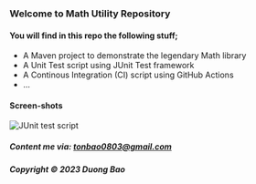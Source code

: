 ### Welcome to Math Utility Repository



#### You will find in this repo the following stuff;

* A Maven project to demonstrate the legendary Math library
* A Unit Test script using JUnit Test framework 
* A Continous Integration (CI) script using GitHub Actions
* ...

#### Screen-shots
![JUnit test script](https://github.com/duongbao0803/math-util-mvn-net1705/blob/master/screenshots/test%20script%20with%20junit.png?raw=true)

##### Content me via: tonbao0803@gmail.com

##### Copyright &#169; 2023 Duong Bao 